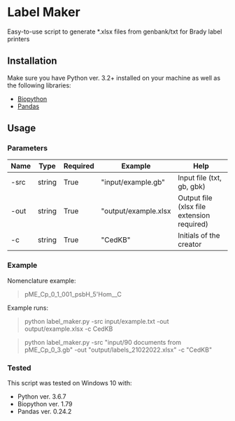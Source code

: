 # Label Maker
Easy-to-use script to generate *.xlsx files from genbank/txt for Brady label printers

## Installation
Make sure you have Python ver. 3.2+ installed on your machine as well as the following libraries:
- [Biopython](https://pypi.org/project/biopython/)
- [Pandas](https://pypi.org/project/pandas/) 

## Usage
### Parameters
Name | Type | Required | Example | Help 
-----|------|----------|---------|-----
-src | string | True | "input/example.gb" | Input file (txt, gb, gbk)
-out | string | True | "output/example.xlsx | Output file (xlsx file extension required)
-c | string | True | "CedKB" | Initials of the creator

### Example
Nomenclature example:
> pME_Cp_0_1_001_psbH_5'Hom__C   

Example runs:

> python label_maker.py -src input/example.txt -out output/example.xlsx -c CedKB

> python label_maker.py -src "input/90 documents from pME_Cp_0_3.gb" -out "output/labels_21022022.xlsx" -c "CedKB"

### Tested
This script was tested on Windows 10 with:
- Python ver. 3.6.7
- Biopython ver. 1.79
- Pandas ver. 0.24.2

